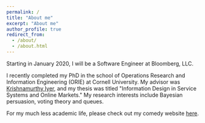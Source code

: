 ```yaml
---
permalink: /
title: "About me"
excerpt: "About me"
author_profile: true
redirect_from:
  - /about/
  - /about.html
---
```

Starting in January 2020, I will be a Software Engineer at Bloomberg, LLC.  

I recently completed my PhD in the school of Operations Research and Information Engineering (ORIE) at Cornell University.  My advisor was [Krishnamurthy Iyer](https://people.orie.cornell.edu/kriyer/), and my thesis was titled "Information Design in Service Systems and Online Markets."   My research interests include Bayesian persuasion, voting theory and queues.

For my much less academic life, please check out my comedy website [here](https://davelingenbrink.com).
